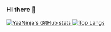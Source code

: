 ### Hi there 👋

<!--
**yazninja/yazninja** is a ✨ _special_ ✨ repository because its `README.md` (this file) appears on your GitHub profile.

Here are some ideas to get you started:

- 🔭 I’m currently working on ...
- 🌱 I’m currently learning ...
- 👯 I’m looking to collaborate on ...
- 🤔 I’m looking for help with ...
- 💬 Ask me about ...
- 📫 How to reach me: ...
- 😄 Pronouns: ...
- ⚡ Fun fact: ...
-->
[![YazNinja's GitHub stats](https://github-readme-stats.vercel.app/api?username=yazninja&count_private=true&show_icons=true&theme=Gradient)
](https://github.com/anuraghazra/github-readme-stats) [![Top Langs](https://github-readme-stats.vercel.app/api/top-langs/?username=yazninja&langs_count=10&layout=compact&theme=Gradient)](https://github.com/anuraghazra/github-readme-stats)


